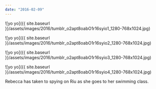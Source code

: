 ```yaml
---
date: "2016-02-09"
---
```


![yo yo]({{ site.baseurl }}/assets/images/2016/tumblr_o2apt8oabO1r16syio1_1280-768x1024.jpg)

![yo yo]({{ site.baseurl }}/assets/images/2016/tumblr_o2apt8oabO1r16syio2_1280-768x1024.jpg)

![yo yo]({{ site.baseurl }}/assets/images/2016/tumblr_o2apt8oabO1r16syio3_1280-768x1024.jpg)

![yo yo]({{ site.baseurl }}/assets/images/2016/tumblr_o2apt8oabO1r16syio4_1280-768x1024.jpg)

Rebecca has taken to spying on Riu as she goes to her swimming class.
